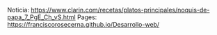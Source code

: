 Noticia: https://www.clarin.com/recetas/platos-principales/noquis-de-papa_7_PgE_Ch_vS.html
Pages: https://franciscorosecerna.github.io/Desarrollo-web/